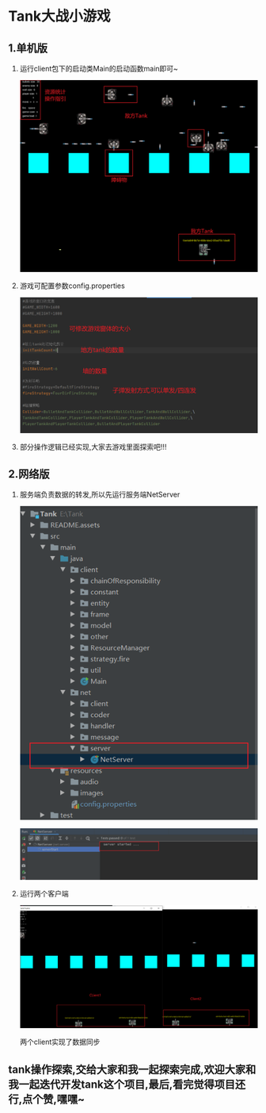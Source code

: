 # Tank大战小游戏

## 1.单机版

1. 运行client包下的启动类Main的启动函数main即可~

   ![image-20210721080513863](README.assets/image-20210721080513863.png)

2. 游戏可配置参数config.properties

   ![image-20210721080727198](README.assets/image-20210721080727198.png)

3. 部分操作逻辑已经实现,大家去游戏里面探索吧!!!

## 2.网络版

1. 服务端负责数据的转发,所以先运行服务端NetServer

   ![image-20210721080935161](README.assets/image-20210721080935161.png)

   ![image-20210721081011657](README.assets/image-20210721081011657.png)

2. 运行两个客户端

   ![image-20210721081327419](README.assets/image-20210721081327419.png)

   两个client实现了数据同步

## tank操作探索,交给大家和我一起探索完成,欢迎大家和我一起迭代开发tank这个项目,最后,看完觉得项目还行,点个赞,嘿嘿~

